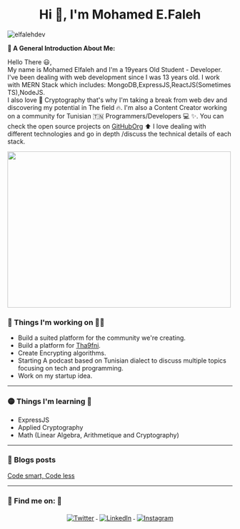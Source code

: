 <h1 align="center">Hi 👋, I'm Mohamed E.Faleh</h1> 
<p align="left"> <img src="https://komarev.com/ghpvc/?username=elfalehdev&label=Profile%20views&color=0e75b6&style=flat" alt="elfalehdev" /> </p>
<p> <b> 🔵 A General Introduction About Me: </b></p> 
<p>Hello There 😃, <br> My name is Mohamed Elfaleh and I'm a 19years Old Student - Developer. I've been dealing with web development since I was 13 years old. I work with MERN Stack which includes: MongoDB,ExpressJS,ReactJS(Sometimes TS),NodeJS. <br> I also love 💖 Cryptography that's why I'm taking a break from web dev and discovering my potential in The field 🔥. I'm also a Content Creator working on a community for Tunisian 🇹🇳 Programmers/Developers 💻 ✨. You can check the open source projects on <a href="https://www.github.com/tunpl/" target="_blank">GitHubOrg</a> ⬆️ I love dealing with different technologies and go in depth /discuss the technical details of each stack.  </p> 
  
<img align="center" src="https://64.media.tumblr.com/ae8a51df7dbdd3f36f54ce1b60a9c129/278127806f6fbd2d-89/s1280x1920/0e990893a421199625c28f8fe0a8635baa30db8c.gif" height="350" width="500">



###  🔴 Things I'm working on 🧑‍💼 
- Build a suited platform for the community we're creating. 
- Build a platform for <a href="https://www.facebook.com/tha9fni" target="_blank"> Tha9fni</a>. 
- Create Encrypting algorithms.
- Starting A podcast based on Tunisian dialect to discuss multiple topics focusing on tech and programming.  
- Work on my startup idea. 
<hr>


###  🟡 Things I'm learning 📑 
- ExpressJS
- Applied Cryptography 
- Math (Linear Algebra, Arithmetique and Cryptography) 

<hr>



### 📝 Blogs posts
<!-- BLOG-POST-LIST:START -->
<a href="https://elfalehdev.github.io/content/programming/articles/codesmartcodeless/index.html" target="_blank"> Code smart, Code less </a>
<!-- BLOG-POST-LIST:END -->

---
### 📢 Find me on: 🔻
<p align="center">
  <a href="https://twitter.com/elfalehdev" target="_blank">
    <img src="https://raw.githubusercontent.com/MikeCodesDotNET/MikeCodesDotNET/a8abbf37441f3253f74ea255a47f289208d7568c/Resources/twitter.svg" alt="Twitter" style="vertical-align:top; margin:4px">
  </a>  

  <a href="https://www.linkedin.com/in/elfalehdev/" target="_blank" >
    <img src="https://raw.githubusercontent.com/MikeCodesDotNET/MikeCodesDotNET/a8abbf37441f3253f74ea255a47f289208d7568c/Resources/linkedIn.svg" alt="LinkedIn" style="vertical-align:top; margin:4px">
  </a>

  <a href="https://www.instagram.com/elfalehdev/" target="_blank">
    <img src="https://raw.githubusercontent.com/MikeCodesDotNET/MikeCodesDotNET/a8abbf37441f3253f74ea255a47f289208d7568c/Resources/instagram.svg" alt="Instagram" style="vertical-align:top; margin:4px">
  </a>





